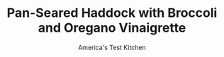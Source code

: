 ---
layout: ../../layouts/MarkdownPostLayout.astro
title: Pan-Seared Haddock with Broccoli and Oregano Vinaigrette
author: America's Test Kitchen
pubDate: 2023-03-15
description: "Mayonnaise adheres the bread crumbs to the haddock without a messy breading process, making this a quick, weeknight meal."
image_url: https://res.cloudinary.com/hksqkdlah/image/upload/ar_1:1,c_fill,dpr_2.0,f_auto,fl_lossy.progressive.strip_profile,g_faces:auto,q_auto:low,w_344/32010_sfs-pan-seared-haddock-with-broccoli-and-oregano-vinaigrette-014
tags: ["Main Courses","Fish & Seafood","Weeknight"]
calories: 1943
protein: 36
carbohydrates: 13
fats: 
fiber: 1
ingredients: ["1 pound, broccoli florets, cut into 2-inch pieces","1/2 cup, extra-virgin olive oil",", Salt and pepper","2 tablespoons, minced fresh oregano","2 tablespoons, minced fresh parsley","1 tablespoon, lemon juice, plus lemon wedges for serving","1 , small garlic clove, minced","1/2 cup, panko bread crumbs","4 (6- to 8-ounce), skinless haddock fillets, 1 inch thick","4 teaspoons, mayonnaise"]
serves: 4
time: "30 minutes"
instructions: ["Adjust oven rack to lowest position and heat oven to 450 degrees. Toss broccoli with 2 tablespoons oil, 1/4 teaspoon salt, and 1/4 teaspoon pepper on rimmed baking sheet. Roast until browned and tender, 14 to 16 minutes.","Meanwhile, combine oregano, parsley, lemon juice, garlic, 1/4 cup oil, 1/4 teaspoon salt, and 1/4 teaspoon pepper in bowl; set aside. Place panko in shallow dish. Pat haddock dry with paper towels and season with salt and pepper. Spread 1 teaspoon mayonnaise on 1 side of each fillet. Press mayonnaise-coated sides of fillets into panko.","Heat remaining 2 tablespoons oil in 12-inch nonstick skillet over medium heat until shimmering. Place fillets panko side down in skillet and cook until browned, about 7 minutes. Flip fillets and cook until fish registers 140 degrees, about 2 minutes. Serve with broccoli, vinaigrette, and lemon wedges."]
nutrition: ["986 mg Potassium","531 mg Phosphorus","124 mg Calcium","2 mg Iron","77 mg Magnesium","836 mg Sodium","1 mg Zinc","32 g Fat","7 mg Niacin (B3)","20 g Monounsaturated","5 g Polyunsaturated","110 mg Vitamin C","109 mg Cholesterol","4 g Saturated","1 g Fiber","111 µg Folate (food)","58 µg Vitamin K","273 g Water","13 g Carbs","111 µg Folate equivalent (total)","36 g Protein","5 mg Vitamin E","3 µg Vitamin B12","213 µg Vitamin A","485 kcal Energy","1943 calories"]
notes: "The vinaigrette will separate after 5 to 10 minutes; rewhisk before serving. If you can’t find haddock, you can use cod here."
---